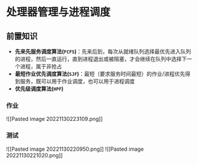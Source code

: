 # 处理器管理与进程调度
## 前置知识
- **先来先服务调度算法(`FCFS`)**：先来后到，每次从就绪队列选择最优先进入队列的进程，然后一直运行，直到进程退出或被阻塞，才会继续在队列中选择下一个进程，属于非抢占
- **最短作业优先调度算法(`SJF`)**：最短（要求服务时间最短）的作业/进程优先得到服务，既可以用于作业调度，也可以用于进程调度
- **优先级调度算法(`HPF`)**

### 作业
![[Pasted image 20221130223109.png]]



### 测试
![[Pasted image 20221130220950.png]]
![[Pasted image 20221130221020.png]]